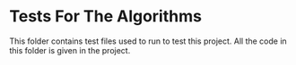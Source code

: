 # Tests For The Algorithms
This folder contains test files used to run to test this project.
All the code in this folder is given in the project.
